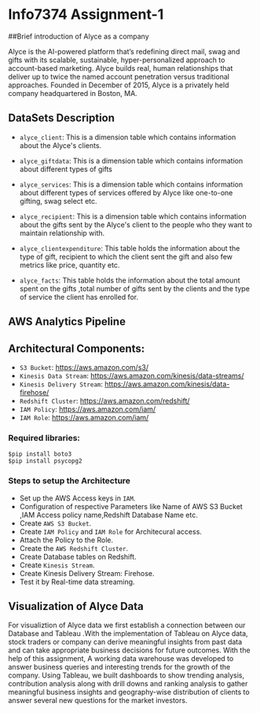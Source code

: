 # Info7374 Assignment-1

##Brief introduction of Alyce as a company

Alyce is the AI-powered platform that’s redefining direct mail, swag and gifts with its scalable, sustainable, hyper-personalized approach to account-based marketing. Alyce builds real, human relationships that deliver up to twice the named account penetration versus traditional approaches. Founded in December of 2015, Alyce is a privately held company headquartered in Boston, MA.

## DataSets Description

- `alyce_client`: This is a dimension table which contains information about the Alyce's clients.

- `alyce_giftdata`: This is a dimension table which contains information about different types of gifts

- `alyce_services`: This is a dimension table which contains information about different types of services offered by Alyce like one-to-one gifting, swag select etc.

- `alyce_recipient`: This is a dimension table which contains information about the gifts sent by the Alyce's client to the people who they want to maintain relationship with.

- `alyce_clientexpenditure`: This table holds the information about the type of gift, recipient to which the client sent the gift and also few metrics like price, quantity etc.

- `alyce_facts`: This table holds the information about the total amount spent on the gifts ,total number of gifts sent by the clients and the type of service the client has enrolled for.

## AWS Analytics Pipeline 

## Architectural Components:

- `S3 Bucket`: https://aws.amazon.com/s3/
- `Kinesis Data Stream`: https://aws.amazon.com/kinesis/data-streams/
- `Kinesis Delivery Stream`: https://aws.amazon.com/kinesis/data-firehose/
- `Redshift Cluster`: https://aws.amazon.com/redshift/
- `IAM Policy`: https://aws.amazon.com/iam/
- `IAM Role`: https://aws.amazon.com/iam/

### Required libraries:
```
$pip install boto3
$pip install psycopg2
```
### Steps to setup the Architecture

- Set up the AWS Access keys in `IAM`.
- Configuration of respective Parameters like Name of AWS S3 Bucket ,IAM Access policy name,Redshift Database Name etc.
- Create `AWS S3 Bucket`.
- Create `IAM Policy` and `IAM Role` for Architecural access.
- Attach the Policy to the Role.
- Create the `AWS Redshift Cluster`.
- Create Database tables on Redshift.
- Create `Kinesis Stream`.
- Create Kinesis Delivery Stream: Firehose.
- Test it by Real-time data streaming.

## Visualization of Alyce Data
 
For visualiztion of Alyce data we first establish a connection between our Database and Tableau .With the implementation of Tableau on Alyce data, stock traders or company can derive meaningful insights from past data and can take appropriate business decisions for future outcomes. With the help of this assignment, A working data warehouse was developed to answer business queries and interesting trends for the growth of the company. Using Tableau, we built dashboards to show trending analysis, contribution analysis along with drill downs and ranking analysis to gather meaningful business insights and geography-wise distribution of clients to answer several new questions for the market investors. 




